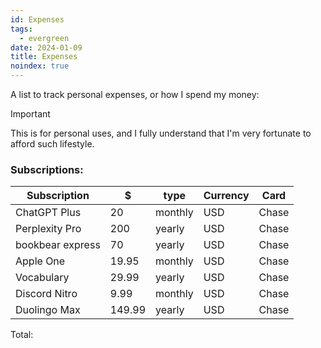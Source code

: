 ```yaml
---
id: Expenses
tags:
  - evergreen
date: 2024-01-09
title: Expenses
noindex: true
---
```


A list to track personal expenses, or how I spend my money:

> [!important]
> This is for personal uses, and I fully understand that I'm very fortunate to afford such lifestyle.

### Subscriptions:

| Subscription | $ | type | Currency | Card |
| ---- | ---- | ---- | ---- | ---- |
| ChatGPT Plus | 20 | monthly | USD | Chase |
| Perplexity Pro | 200 | yearly | USD | Chase |
| bookbear express | 70 | yearly | USD | Chase |
| Apple One | 19.95 | monthly | USD | Chase |
| Vocabulary | 29.99 | yearly | USD | Chase |
| Discord Nitro | 9.99 | monthly | USD | Chase |
| Duolingo Max | 149.99 | yearly | USD | Chase |

Total: 